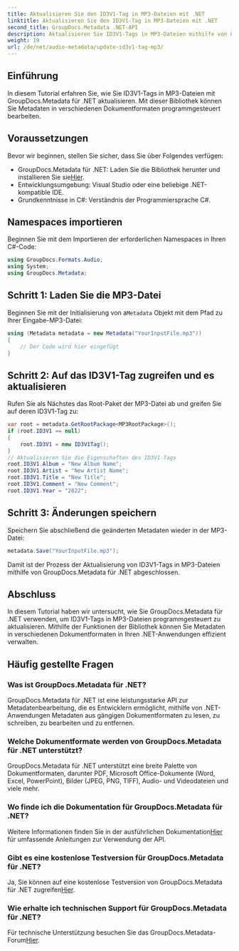 ```yaml
---
title: Aktualisieren Sie den ID3V1-Tag in MP3-Dateien mit .NET
linktitle: Aktualisieren Sie den ID3V1-Tag in MP3-Dateien mit .NET
second_title: GroupDocs.Metadata .NET-API
description: Aktualisieren Sie ID3V1-Tags in MP3-Dateien mithilfe von GroupDocs.Metadata für .NET. Folgen Sie diesem Tutorial zur einfachen Metadatenbearbeitung in Ihren .NET-Anwendungen.
weight: 19
url: /de/net/audio-metadata/update-id3v1-tag-mp3/
---
```

## Einführung
In diesem Tutorial erfahren Sie, wie Sie ID3V1-Tags in MP3-Dateien mit GroupDocs.Metadata für .NET aktualisieren. Mit dieser Bibliothek können Sie Metadaten in verschiedenen Dokumentformaten programmgesteuert bearbeiten.
## Voraussetzungen
Bevor wir beginnen, stellen Sie sicher, dass Sie über Folgendes verfügen:
- GroupDocs.Metadata für .NET: Laden Sie die Bibliothek herunter und installieren Sie sie[Hier](https://releases.groupdocs.com/metadata/net/).
- Entwicklungsumgebung: Visual Studio oder eine beliebige .NET-kompatible IDE.
- Grundkenntnisse in C#: Verständnis der Programmiersprache C#.

## Namespaces importieren
Beginnen Sie mit dem Importieren der erforderlichen Namespaces in Ihren C#-Code:
```csharp
using GroupDocs.Formats.Audio;
using System;
using GroupDocs.Metadata;
```
## Schritt 1: Laden Sie die MP3-Datei
 Beginnen Sie mit der Initialisierung von a`Metadata` Objekt mit dem Pfad zu Ihrer Eingabe-MP3-Datei:
```csharp
using (Metadata metadata = new Metadata("YourInputFile.mp3"))
{
    // Der Code wird hier eingefügt
}
```
## Schritt 2: Auf das ID3V1-Tag zugreifen und es aktualisieren
Rufen Sie als Nächstes das Root-Paket der MP3-Datei ab und greifen Sie auf deren ID3V1-Tag zu:
```csharp
var root = metadata.GetRootPackage<MP3RootPackage>();
if (root.ID3V1 == null)
{
    root.ID3V1 = new ID3V1Tag();
}
// Aktualisieren Sie die Eigenschaften des ID3V1-Tags
root.ID3V1.Album = "New Album Name";
root.ID3V1.Artist = "New Artist Name";
root.ID3V1.Title = "New Title";
root.ID3V1.Comment = "New Comment";
root.ID3V1.Year = "2022";
```
## Schritt 3: Änderungen speichern
Speichern Sie abschließend die geänderten Metadaten wieder in der MP3-Datei:
```csharp
metadata.Save("YourInputFile.mp3");
```
Damit ist der Prozess der Aktualisierung von ID3V1-Tags in MP3-Dateien mithilfe von GroupDocs.Metadata für .NET abgeschlossen.

## Abschluss
In diesem Tutorial haben wir untersucht, wie Sie GroupDocs.Metadata für .NET verwenden, um ID3V1-Tags in MP3-Dateien programmgesteuert zu aktualisieren. Mithilfe der Funktionen der Bibliothek können Sie Metadaten in verschiedenen Dokumentformaten in Ihren .NET-Anwendungen effizient verwalten.

## Häufig gestellte Fragen
### Was ist GroupDocs.Metadata für .NET?
GroupDocs.Metadata für .NET ist eine leistungsstarke API zur Metadatenbearbeitung, die es Entwicklern ermöglicht, mithilfe von .NET-Anwendungen Metadaten aus gängigen Dokumentformaten zu lesen, zu schreiben, zu bearbeiten und zu entfernen.
### Welche Dokumentformate werden von GroupDocs.Metadata für .NET unterstützt?
GroupDocs.Metadata für .NET unterstützt eine breite Palette von Dokumentformaten, darunter PDF, Microsoft Office-Dokumente (Word, Excel, PowerPoint), Bilder (JPEG, PNG, TIFF), Audio- und Videodateien und viele mehr.
### Wo finde ich die Dokumentation für GroupDocs.Metadata für .NET?
 Weitere Informationen finden Sie in der ausführlichen Dokumentation[Hier](https://tutorials.groupdocs.com/metadata/net/) für umfassende Anleitungen zur Verwendung der API.
### Gibt es eine kostenlose Testversion für GroupDocs.Metadata für .NET?
 Ja, Sie können auf eine kostenlose Testversion von GroupDocs.Metadata für .NET zugreifen[Hier](https://releases.groupdocs.com/).
### Wie erhalte ich technischen Support für GroupDocs.Metadata für .NET?
 Für technische Unterstützung besuchen Sie das GroupDocs.Metadata-Forum[Hier](https://forum.groupdocs.com/c/metadata/14).
